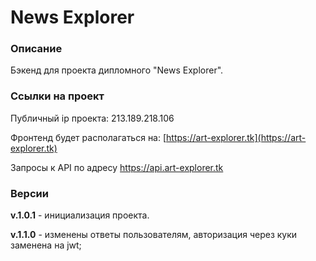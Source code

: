 # News Explorer

### Описание

Бэкенд для проекта дипломного "News Explorer".

### Ссылки на проект

Публичный ip проекта: 213.189.218.106

Фронтенд будет располагаться на: [https://art-explorer.tk](https://art-explorer.tk)

Запросы к API по адресу https://api.art-explorer.tk

### Версии

**v.1.0.1** - инициализация проекта.

**v.1.1.0** - изменены ответы пользователям, авторизация через куки заменена на jwt;
